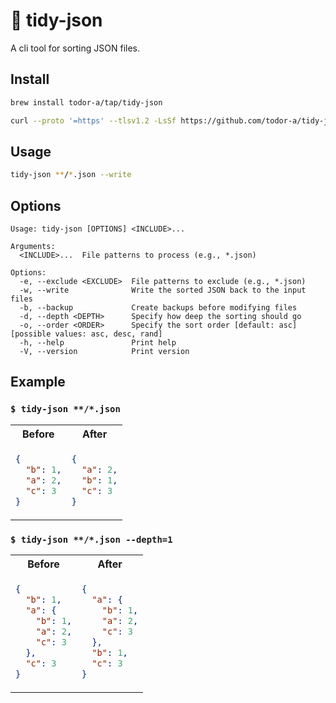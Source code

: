 # 🧹 tidy-json

A cli tool for sorting JSON files.

## Install

```sh
brew install todor-a/tap/tidy-json 
```

```sh
curl --proto '=https' --tlsv1.2 -LsSf https://github.com/todor-a/tidy-json/releases/download/v0.1.0/tidy-json-installer.sh | sh
```

## Usage

```sh
tidy-json **/*.json --write
```

## Options

```
Usage: tidy-json [OPTIONS] <INCLUDE>...

Arguments:
  <INCLUDE>...  File patterns to process (e.g., *.json)

Options:
  -e, --exclude <EXCLUDE>  File patterns to exclude (e.g., *.json)
  -w, --write              Write the sorted JSON back to the input files
  -b, --backup             Create backups before modifying files
  -d, --depth <DEPTH>      Specify how deep the sorting should go
  -o, --order <ORDER>      Specify the sort order [default: asc] [possible values: asc, desc, rand]
  -h, --help               Print help
  -V, --version            Print version
```

## Example

### `$ tidy-json **/*.json`
<table>
<tr>
<th>Before</th>
<th>After</th>
</tr>
<tr>
<td>

```json
{
  "b": 1,
  "a": 2,
  "c": 3
}
```
  
</td>
<td>

```json
{
  "a": 2,
  "b": 1,
  "c": 3
}
```

</td>
</tr>
</table>

### `$ tidy-json **/*.json --depth=1`
<table>
<tr>
<th>Before</th>
<th>After</th>
</tr>
<tr>
<td>

```json
{
  "b": 1,
  "a": {
    "b": 1,
    "a": 2,
    "c": 3
  },
  "c": 3
}
```
  
</td>
<td>

```json
{
  "a": {
    "b": 1,
    "a": 2,
    "c": 3
  },
  "b": 1,
  "c": 3
}
```

</td>
</tr>
</table>
